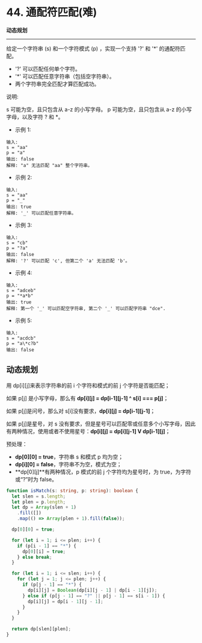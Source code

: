 # 44. 通配符匹配(难)

**动态规划**

---

给定一个字符串 (s) 和一个字符模式 (p) ，实现一个支持 '?' 和 '\*' 的通配符匹配。

- '?' 可以匹配任何单个字符。
- '\*' 可以匹配任意字符串（包括空字符串）。
- 两个字符串完全匹配才算匹配成功。

说明:

s 可能为空，且只包含从 a-z 的小写字母。
p 可能为空，且只包含从 a-z 的小写字母，以及字符 ? 和 \*。

- 示例 1:

```
输入:
s = "aa"
p = "a"
输出: false
解释: "a" 无法匹配 "aa" 整个字符串。
```

- 示例 2:

```
输入:
s = "aa"
p = "_"
输出: true
解释: '_' 可以匹配任意字符串。
```

- 示例 3:

```
输入:
s = "cb"
p = "?a"
输出: false
解释: '?' 可以匹配 'c', 但第二个 'a' 无法匹配 'b'。
```

- 示例 4:

```
输入:
s = "adceb"
p = "*a*b"
输出: true
解释: 第一个 '_' 可以匹配空字符串, 第二个 '_' 可以匹配字符串 "dce".
```

- 示例 5:

```
输入:
s = "acdcb"
p = "a\*c?b"
输出: false
```

## 动态规划

用 dp[i][j]来表示字符串的前 i 个字符和模式的前 j 个字符是否能匹配；

如果 p[j] 是小写字母，那么有 **dp[i][j] = dp[i-1][j-1] ^ s[i] === p[j]**；

如果 p[j]是问号，那么对 s[i]没有要求，**dp[i][j] = dp[i-1][j-1]**；

如果 p[j]是星号，对 s 没有要求，但是星号可以匹配零或任意多个小写字母，因此有两种情况，使用或者不使用星号：**dp[i][j] = dp[i][j-1] V dp[i-1][j]**；

预处理：

- **dp[0][0] = true**，字符串 s 和模式 p 均为空；
- **dp[i][0] = false**，字符串不为空，模式为空；
- **dp[0][j]**有两种情况，p 模式的前 j 个字符均为星号时，为 true，为字符或“?”时为 false。

```ts
function isMatch(s: string, p: string): boolean {
  let slen = s.length;
  let plen = p.length;
  let dp = Array(slen + 1)
    .fill([])
    .map(() => Array(plen + 1).fill(false));

  dp[0][0] = true;

  for (let i = 1; i <= plen; i++) {
    if (p[i - 1] == "*") {
      dp[0][i] = true;
    } else break;
  }

  for (let i = 1; i <= slen; i++) {
    for (let j = 1; j <= plen; j++) {
      if (p[j - 1] == "*") {
        dp[i][j] = Boolean(dp[i][j - 1] | dp[i - 1][j]);
      } else if (p[j - 1] == "?" || p[j - 1] == s[i - 1]) {
        dp[i][j] = dp[i - 1][j - 1];
      }
    }
  }

  return dp[slen][plen];
}
```
